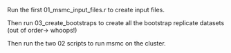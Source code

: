 Run the first 01_msmc_input_files.r to create input files. 


Then run 03_create_bootstraps to create all the bootstrap replicate datasets (out of order-> whoops!)

Then run the two 02 scripts to run msmc on the cluster.
